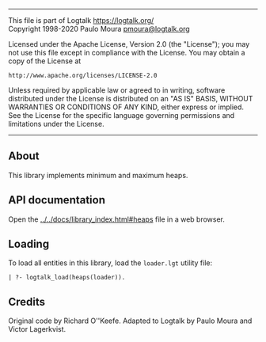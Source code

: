 ________________________________________________________________________

This file is part of Logtalk <https://logtalk.org/>  
Copyright 1998-2020 Paulo Moura <pmoura@logtalk.org>

Licensed under the Apache License, Version 2.0 (the "License");
you may not use this file except in compliance with the License.
You may obtain a copy of the License at

    http://www.apache.org/licenses/LICENSE-2.0

Unless required by applicable law or agreed to in writing, software
distributed under the License is distributed on an "AS IS" BASIS,
WITHOUT WARRANTIES OR CONDITIONS OF ANY KIND, either express or implied.
See the License for the specific language governing permissions and
limitations under the License.
________________________________________________________________________


About
-----

This library implements minimum and maximum heaps.


API documentation
-----------------

Open the [../../docs/library_index.html#heaps](../../docs/library_index.html#heaps)
file in a web browser.


Loading
-------

To load all entities in this library, load the `loader.lgt` utility file:

	| ?- logtalk_load(heaps(loader)).


Credits
-------

Original code by Richard O''Keefe. Adapted to Logtalk by Paulo Moura and
Victor Lagerkvist.
